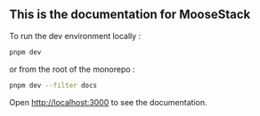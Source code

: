 ## This is the documentation for MooseStack

To run the dev environment locally :

```bash
pnpm dev
```
or from the root of the monorepo :
```bash
pnpm dev --filter docs
```

Open [http://localhost:3000](http://localhost:3000) to see the documentation.


